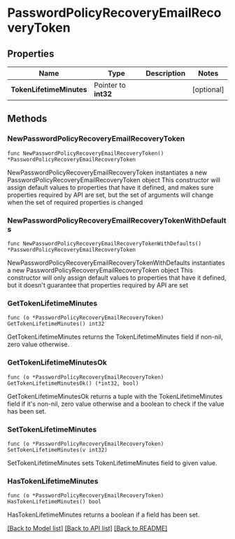 # PasswordPolicyRecoveryEmailRecoveryToken

## Properties

Name | Type | Description | Notes
------------ | ------------- | ------------- | -------------
**TokenLifetimeMinutes** | Pointer to **int32** |  | [optional] 

## Methods

### NewPasswordPolicyRecoveryEmailRecoveryToken

`func NewPasswordPolicyRecoveryEmailRecoveryToken() *PasswordPolicyRecoveryEmailRecoveryToken`

NewPasswordPolicyRecoveryEmailRecoveryToken instantiates a new PasswordPolicyRecoveryEmailRecoveryToken object
This constructor will assign default values to properties that have it defined,
and makes sure properties required by API are set, but the set of arguments
will change when the set of required properties is changed

### NewPasswordPolicyRecoveryEmailRecoveryTokenWithDefaults

`func NewPasswordPolicyRecoveryEmailRecoveryTokenWithDefaults() *PasswordPolicyRecoveryEmailRecoveryToken`

NewPasswordPolicyRecoveryEmailRecoveryTokenWithDefaults instantiates a new PasswordPolicyRecoveryEmailRecoveryToken object
This constructor will only assign default values to properties that have it defined,
but it doesn't guarantee that properties required by API are set

### GetTokenLifetimeMinutes

`func (o *PasswordPolicyRecoveryEmailRecoveryToken) GetTokenLifetimeMinutes() int32`

GetTokenLifetimeMinutes returns the TokenLifetimeMinutes field if non-nil, zero value otherwise.

### GetTokenLifetimeMinutesOk

`func (o *PasswordPolicyRecoveryEmailRecoveryToken) GetTokenLifetimeMinutesOk() (*int32, bool)`

GetTokenLifetimeMinutesOk returns a tuple with the TokenLifetimeMinutes field if it's non-nil, zero value otherwise
and a boolean to check if the value has been set.

### SetTokenLifetimeMinutes

`func (o *PasswordPolicyRecoveryEmailRecoveryToken) SetTokenLifetimeMinutes(v int32)`

SetTokenLifetimeMinutes sets TokenLifetimeMinutes field to given value.

### HasTokenLifetimeMinutes

`func (o *PasswordPolicyRecoveryEmailRecoveryToken) HasTokenLifetimeMinutes() bool`

HasTokenLifetimeMinutes returns a boolean if a field has been set.


[[Back to Model list]](../README.md#documentation-for-models) [[Back to API list]](../README.md#documentation-for-api-endpoints) [[Back to README]](../README.md)


